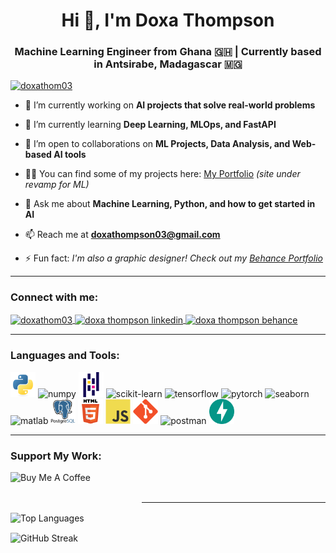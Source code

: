 <h1 align="center">Hi 👋, I'm Doxa Thompson</h1>
<h3 align="center">Machine Learning Engineer from Ghana 🇬🇭 | Currently based in Antsirabe, Madagascar 🇲🇬</h3>

<p align="left"> 
  <a href="https://twitter.com/doxathom03" target="blank">
    <img src="https://img.shields.io/twitter/follow/doxathom03?logo=twitter&style=for-the-badge" alt="doxathom03" />
  </a> 
</p>

- 🔭 I’m currently working on **AI projects that solve real-world problems**

- 🌱 I’m currently learning **Deep Learning, MLOps, and FastAPI**

- 👯 I’m open to collaborations on **ML Projects, Data Analysis, and Web-based AI tools**

- 👨‍💻 You can find some of my projects here: [My Portfolio](https://hazel-suits.netlify.app/) *(site under revamp for ML)*

- 💬 Ask me about **Machine Learning, Python, and how to get started in AI**

- 📫 Reach me at **doxathompson03@gmail.com**

- ⚡ Fun fact: *I'm also a graphic designer! Check out my [Behance Portfolio](https://www.behance.net/doxa_thompson)*

---

<h3 align="left">Connect with me:</h3>
<p align="left">
  <a href="https://twitter.com/doxathom03" target="blank">
    <img align="center" src="https://raw.githubusercontent.com/rahuldkjain/github-profile-readme-generator/master/src/images/icons/Social/twitter.svg" alt="doxathom03" height="30" width="40" />
  </a>
  <a href="https://www.linkedin.com/in/doxa-thompson-bb420a1b8/" target="blank">
    <img align="center" src="https://raw.githubusercontent.com/rahuldkjain/github-profile-readme-generator/master/src/images/icons/Social/linked-in-alt.svg" alt="doxa thompson linkedin" height="30" width="40" />
  </a>
  <a href="https://www.behance.net/doxa_thompson" target="blank">
    <img align="center" src="https://raw.githubusercontent.com/rahuldkjain/github-profile-readme-generator/master/src/images/icons/Social/behance.svg" alt="doxa thompson behance" height="30" width="40" />
  </a>
</p>

---

<h3 align="left">Languages and Tools:</h3>
<p align="left">
  <img src="https://raw.githubusercontent.com/devicons/devicon/master/icons/python/python-original.svg" alt="python" width="40" height="40"/> 
  <img src="https://www.vectorlogo.zone/logos/numpy/numpy-icon.svg" alt="numpy" width="40" height="40"/> 
  <img src="https://raw.githubusercontent.com/devicons/devicon/master/icons/pandas/pandas-original.svg" alt="pandas" width="40" height="40"/>
  <img src="https://upload.wikimedia.org/wikipedia/commons/0/05/Scikit_learn_logo_small.svg" alt="scikit-learn" width="40" height="40"/>
  <img src="https://www.vectorlogo.zone/logos/tensorflow/tensorflow-icon.svg" alt="tensorflow" width="40" height="40"/>
  <img src="https://www.vectorlogo.zone/logos/pytorch/pytorch-icon.svg" alt="pytorch" width="40" height="40"/>
  <img src="https://seaborn.pydata.org/_images/logo-mark-lightbg.svg" alt="seaborn" width="40" height="40"/>
  <img src="https://cdn.jsdelivr.net/gh/devicons/devicon/icons/matlab/matlab-original.svg" alt="matlab" width="40" height="40"/>
  <img src="https://raw.githubusercontent.com/devicons/devicon/master/icons/postgresql/postgresql-original-wordmark.svg" alt="postgresql" width="40" height="40"/>
  <img src="https://raw.githubusercontent.com/devicons/devicon/master/icons/html5/html5-original-wordmark.svg" alt="html5" width="40" height="40"/>
  <img src="https://raw.githubusercontent.com/devicons/devicon/master/icons/javascript/javascript-original.svg" alt="javascript" width="40" height="40"/>
  <img src="https://raw.githubusercontent.com/devicons/devicon/master/icons/git/git-original.svg" alt="git" width="40" height="40"/>
  <img src="https://www.vectorlogo.zone/logos/getpostman/getpostman-icon.svg" alt="postman" width="40" height="40"/>
  <img src="https://raw.githubusercontent.com/devicons/devicon/master/icons/fastapi/fastapi-original.svg" alt="fastapi" width="40" height="40"/>
</p>

---

<h3 align="left">Support My Work:</h3>
<p>
  <a href="https://www.buymeacoffee.com/doxathompse"> 
    <img align="left" src="https://cdn.buymeacoffee.com/buttons/v2/default-yellow.png" height="50" width="210" alt="Buy Me A Coffee" />
  </a>
</p><br><br>

---

<p><img align="center" src="https://github-readme-stats.vercel.app/api/top-langs?username=doxathompson&show_icons=true&locale=en&layout=compact" alt="Top Languages" /></p>

<p><img align="center" src="https://github-readme-streak-stats.herokuapp.com/?user=doxathompson&" alt="GitHub Streak" /></p>
